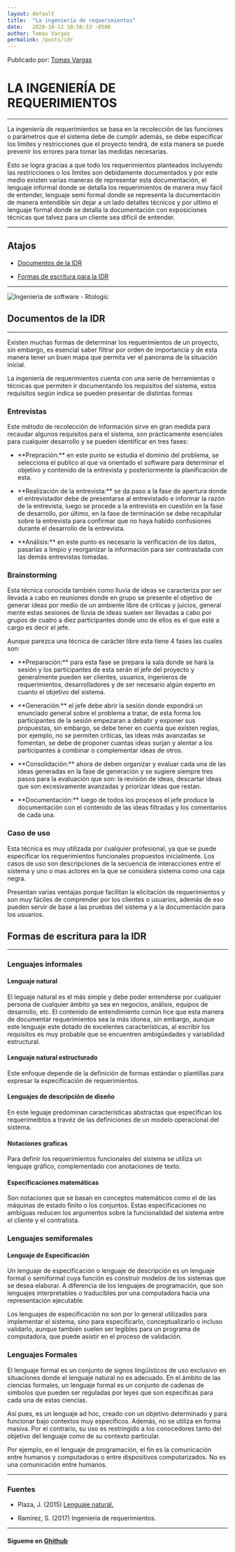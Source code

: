 ```yaml
---
layout: default
title:  "La ingeniería de requerimientos"
date:   2020-10-12 10:56:33 -0500
author: Tomas Vargas
permalink: /posts/idr
---
```

<script src="https://kit.fontawesome.com/7316530f41.js" crossorigin="anonymous"></script>
<p>Publicado por: <a class="aa" href="https://github.com/tomvargas">Tomas Vargas</a></p>

<h1>LA INGENIERÍA DE REQUERIMIENTOS</h1>
<hr>
<p>La ingeniería de requerimientos se basa en la recolección de las funciones o parámetros que el sistema debe de cumplir además, se debe especificar los limites y restricciones que el proyecto tendrá, de esta manera se puede prevenir los errores para tomar las medidas necesarias.</p>
<p>Esto se logra gracias a que todo los requerimientos planteados incluyendo las restricciones o los limites son debidamente documentados y por este medio existen varias maneras de representar esta documentación, el lenguaje informal donde se detalla los requerimientos de manera muy fácil de entender, lenguaje semi formal donde se representa la documentación de manera entendible sin dejar a un lado detalles técnicos y por ultimo el lenguaje formal donde se detalla la documentación con exposiciones técnicas que talvez para un cliente sea difícil de entender.</p>
<hr>
<h2>Atajos</h2>

* <p> <a class="aa" href="#l1"> Documentos de la IDR</a></p>

* <p> <a class="aa" href="#l2"> Formas de escritura para la IDR</a  ></p>

<hr>

<img src="https://mk0wwwrtologicc4ia7m.kinstacdn.com/wp-content/uploads/2020/01/web-it-isometric.png" alt="Ingeniería de software - Rtologic">


<h2 id="l1">Documentos de la IDR</h2>
<hr>
<p>Existen muchas formas de determinar los requerimientos de un proyecto, sin embargo, es esencial saber filtrar por orden de importancia y de esta manera tener un buen mapa que permita ver el panorama de la situación inicial.</p>
<p>La ingeniería de requerimientos cuenta con una serie de herramientas o técnicas que permiten ir documentando los requisitos del sistema, estos requisitos según indica se pueden presentar de distintas formas</p>

<h3>Entrevistas</h3>
<p>Este método de recolección de información sirve en gran medida para recaudar algunos requisitos para el sistema, son prácticamente esenciales para cualquier desarrollo y se pueden identificar en tres fases:</p>

* <p> **Prepración:**  en este punto se estudia el dominio del problema, se selecciona el publico al que va orientado el software para determinar el objetivo y contenido de la entrevista y posteriormente la planificación de esta.</p>

* <p> **Realización de la entrevista:**  se da paso a la fase de apertura donde el entrevistador debe de presentarse al entrevistado e informar la razón de la entrevista, luego se procede a la entrevista en cuestión en la fase de desarrollo, por último, en la fase de terminación se debe recapitular sobre la entrevista para confirmar que no haya habido confusiones durante el desarrollo de la entrevista.</p>

* <p> **Análisis:**  en este punto es necesario la verificación de los datos, pasarlas a limpio y reorganizar la información para ser contrastada con las demás entrevistas tomadas.</p>

<h3>Brainstorming</h3>
<p>Esta técnica conocida también como lluvia de ideas se caracteriza por ser llevada a cabo en reuniones donde en grupo se presente el objetivo de generar ideas por medio de un ambiente libre de criticas y juicios, general mente estas sesiones de lluvia de ideas suelen ser llevadas a cabo por grupos de cuatro a diez participantes donde uno de ellos es el que esté a cargo es decir el jefe.</p>
<p>Aunque parezca una técnica de carácter libre esta tiene 4 fases las cuales son:</p>

* <p> **Preparación:** para esta fase se prepara la sala donde se hará la sesión y los participantes de esta serán el jefe del proyecto y generalmente pueden ser clientes, usuarios, ingenieros de requerimientos, desarrolladores y de ser necesario algún experto en cuanto el objetivo del sistema.</p>

* <p> **Generación:** el jefe debe abrir la sesión donde expondrá un enunciado general sobre el problema a tratar, de esta forma los participantes de la sesión empezaran a debatir y exponer sus propuestas, sin embargo, se debe tener en cuenta que existen reglas, por ejemplo, no se permiten críticas, las ideas más avanzadas se fomentan, se debe de proponer cuantas ideas surjan y alentar a los participantes a combinar o complementar ideas de otros.</p>

* <p> **Consolidación:** ahora de deben organizar y evaluar cada una de las ideas generadas en la fase de generación y se sugiere siempre tres pasos para la evaluación que son: la revisión de ideas, descartar ideas que son excesivamente avanzadas y priorizar ideas que restan.</p>

* <p> **Documentación:** luego de todos los procesos el jefe produce la documentación con el contenido de las ideas filtradas y los comentarios de cada una.</p>

<h3>Caso de uso</h3>
<p>Esta técnica es muy utilizada por cualquier profesional, ya que se puede especificar los requerimientos funcionales propuestos inicialmente. Los casos de uso son descripciones de la secuencia de interacciones entre el sistema y uno o mas actores en la que se considera sistema como una caja negra.</p>
<p>Presentan varias ventajas porque facilitan la elicitación de requerimientos y son muy fáciles de comprender por los clientes o usuarios, además de eso pueden servir de base a las pruebas del sistema y a la documentación para los usuarios.</p>


<h2 id="l2">Formas de escritura para la IDR</h2>
<hr>

<h3>Lenguajes informales</h3>

<h4>Lenguaje natural</h4>
<p>El leguaje natural es el más simple y debe poder entenderse por cualquier persona de cualquier ámbito ya sea en negocios, análisis, equipos de desarrollo, etc. El contenido de entendimiento común hce que esta manera de documentar requerimientos sea la más idonea, sin embargo, aunque este lenguaje este dotado de excelentes características, al escribir los requisitos es muy probable que se encuentren ambigüedades y variablidad estructural.</p>

<h4>Lenguaje natural estructurado</h4>
<p>Este enfoque depende de la definición de formas estándar o plantillas para expresar la especificación de requerimientos.</p>

<h4>Lenguajes de descripción de diseño</h4>
<p>En este leguaje predominan características abstractas que especifican los requerimeibtos a travéz de las definiciones de un modelo operacional del sistema.</p>

<h4>Notaciones graficas</h4>
<p>Para definir los requerimientos funcionales del sistema se utiliza un lenguaje gráfico, complementado con anotaciones de texto.</p>

<h4>Especificaciones matemáticas</h4>
<p>Son notaciones que se basan en conceptos matemáticos como el de las máquinas de estado finito o los conjuntos. Estas especificaciones no ambiguas reducen los argumentos sobre la funcionalidad del sistema entre el cliente y el contratista.</p>

<h3>Lenguajes semiformales</h3>

<h4>Lenguaje de Especificación</h4>
<p>Un lenguaje de especificación o lenguaje de descripción es un lenguaje formal o semiformal cuya función es construir modelos de los sistemas que se desea elaborar. A diferencia de los lenguajes de programación, que son lenguajes interpretables o traducibles por una computadora hacia una representación ejecutable.</p>
<p>Los lenguajes de especificación no son por lo general utilizados para implementar el sistema, sino para especificarlo, conceptualizarlo o incluso validarlo, aunque también suelen ser legibles para un programa de computadora, que puede asistir en el proceso de validación.</p>

<h3>Lenguajes Formales</h3>

<p>El lenguaje formal es un conjunto de signos lingüísticos de uso exclusivo en situaciones donde el lenguaje natural no es adecuado. En el ámbito de las ciencias formales, un lenguaje formal es un conjunto de cadenas de símbolos que pueden ser reguladas por leyes que son específicas para cada una de estas ciencias.</p>

<p>Así pues, es un lenguaje ad hoc, creado con un objetivo determinado y para funcionar bajo contextos muy específicos. Además, no se utiliza en forma masiva. Por el contrario, su uso es restringido a los conocedores tanto del objetivo del lenguaje como de su contexto particular.</p>
<p>Por ejemplo, en el lenguaje de programación, el fin es la comunicación entre humanos y computadoras o entre dispositivos computarizados. No es una comunicación entre humanos.</p>

<hr>
<h3>Fuentes</h3>

* <p>Plaza, J. (2015) <a class="aa" href="http://www.mtpinternational.com.mx/noticias/56-el-lenguaje-natural-en-la-especificacion-de-requisitos-de-calidad">Lenguaje natural.</a></p>

* <p>Ramírez, S. (2017) Ingenieria de requerimientos.</p>

<hr>
<h4>Sigueme en <a class="aa" href="https://github.com/tomvargas" target="_blank"><i class="fab fa-github"></i> Ghithub</a></h4>